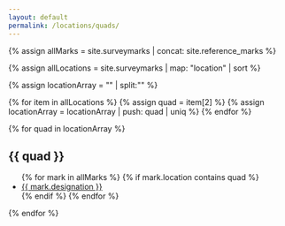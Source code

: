 ```yaml
---
layout: default
permalink: /locations/quads/
---
```


{% assign allMarks = site.surveymarks | concat: site.reference_marks %}

{% assign allLocations = site.surveymarks | map: "location" | sort %}

{% assign locationArray = "" | split:"" %}

{% for item in allLocations %}
  {% assign quad = item[2] %}
  {% assign locationArray = locationArray | push: quad | uniq %}
{% endfor %}

{% for quad in locationArray %}
  <h2 id="{{ quad | slugify }}">{{ quad }}</h2>
  <ul>
  {% for mark in allMarks %}
    {% if mark.location contains quad %}
    <li><a href="{{mark.url}}">{{ mark.designation }}</a></li>
    {% endif %}
  {% endfor %}
  </ul>
{% endfor %}
